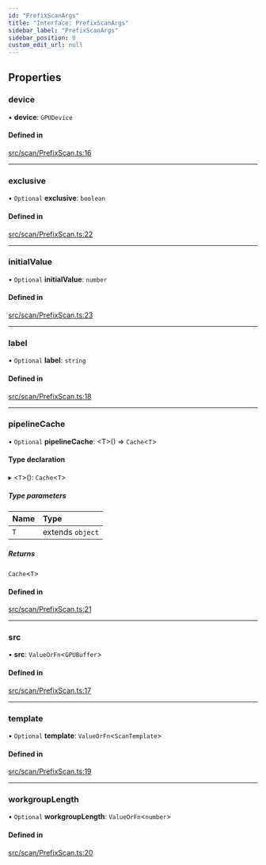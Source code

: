 ```yaml
---
id: "PrefixScanArgs"
title: "Interface: PrefixScanArgs"
sidebar_label: "PrefixScanArgs"
sidebar_position: 0
custom_edit_url: null
---
```


## Properties

### device

• **device**: `GPUDevice`

#### Defined in

[src/scan/PrefixScan.ts:16](https://github.com/mighdoll/stoneberry/blob/ed3908e/src/scan/PrefixScan.ts#L16)

___

### exclusive

• `Optional` **exclusive**: `boolean`

#### Defined in

[src/scan/PrefixScan.ts:22](https://github.com/mighdoll/stoneberry/blob/ed3908e/src/scan/PrefixScan.ts#L22)

___

### initialValue

• `Optional` **initialValue**: `number`

#### Defined in

[src/scan/PrefixScan.ts:23](https://github.com/mighdoll/stoneberry/blob/ed3908e/src/scan/PrefixScan.ts#L23)

___

### label

• `Optional` **label**: `string`

#### Defined in

[src/scan/PrefixScan.ts:18](https://github.com/mighdoll/stoneberry/blob/ed3908e/src/scan/PrefixScan.ts#L18)

___

### pipelineCache

• `Optional` **pipelineCache**: <T\>() => `Cache`<`T`\>

#### Type declaration

▸ <`T`\>(): `Cache`<`T`\>

##### Type parameters

| Name | Type |
| :------ | :------ |
| `T` | extends `object` |

##### Returns

`Cache`<`T`\>

#### Defined in

[src/scan/PrefixScan.ts:21](https://github.com/mighdoll/stoneberry/blob/ed3908e/src/scan/PrefixScan.ts#L21)

___

### src

• **src**: `ValueOrFn`<`GPUBuffer`\>

#### Defined in

[src/scan/PrefixScan.ts:17](https://github.com/mighdoll/stoneberry/blob/ed3908e/src/scan/PrefixScan.ts#L17)

___

### template

• `Optional` **template**: `ValueOrFn`<`ScanTemplate`\>

#### Defined in

[src/scan/PrefixScan.ts:19](https://github.com/mighdoll/stoneberry/blob/ed3908e/src/scan/PrefixScan.ts#L19)

___

### workgroupLength

• `Optional` **workgroupLength**: `ValueOrFn`<`number`\>

#### Defined in

[src/scan/PrefixScan.ts:20](https://github.com/mighdoll/stoneberry/blob/ed3908e/src/scan/PrefixScan.ts#L20)
